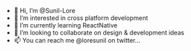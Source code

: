 - 👋 Hi, I’m @Sunil-Lore
- 👀 I’m interested in cross platform development
- 🌱 I’m currently learning ReactNative
- 💞️ I’m looking to collaborate on design & development ideas
- 📫 You can reach me @loresunil on twitter...

<!---
Sunil-Lore/Sunil-Lore is a ✨ special ✨ repository because its `README.md` (this file) appears on your GitHub profile.
You can click the Preview link to take a look at your changes.
--->
